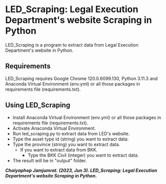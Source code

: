 # LED_Scraping: Legal Execution Department's website Scraping in Python
LED_Scraping is a program to extract data from Legal Execution Department's website in Python.

## Requirements
LED_Scraping requires Google Chrome 120.0.6099.130, Python 3.11.3 and Anaconda Virtual Environment (env.yml) or all those packages in requirements file (requirements.txt).

## Using LED_Scraping
- Install Anaconda Virtual Environment (env.yml) or all those packages in requirements file (requirements.txt).
- Activate Anaconda Virtual Environment.
- Run led_scraping.py to extract data from LED's website.
- Type the asset type id (string) you want to extract data.
- Type the province (string) you want to extract data.
    - If you want to extract data from BKK.
        - Type the BKK Civil (integer) you want to extract data.
- The result will be in "output" folder.

***Chaiyaphop Jamjumrat. (2023, Jun 3). LED_Scraping: Legal Execution Department's website Scraping in Python.***